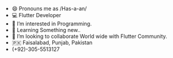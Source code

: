 - 😄 Pronouns me as /Has-a-an/
- 💻 Flutter Developer
- 👀 I’m interested in Programming.
- 🌱 Learning Something new..
- 💞️ I’m looking to collaborate World wide with Flutter Community.
- 🇵🇰 Faisalabad, Punjab, Pakistan
-  (+92)-305-5513127

<!---
HasaanSaeed/HasaanSaeed is a ✨ special ✨ repository because its `README.md` (this file) appears on your GitHub profile.
You can click the Preview link to take a look at your changes.
--->

